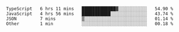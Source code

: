 <!--START_SECTION:waka-->

```text
TypeScript   6 hrs 11 mins   █████████████▓░░░░░░░░░░░   54.90 %
JavaScript   4 hrs 56 mins   ███████████░░░░░░░░░░░░░░   43.74 %
JSON         7 mins          ▒░░░░░░░░░░░░░░░░░░░░░░░░   01.14 %
Other        1 min           ░░░░░░░░░░░░░░░░░░░░░░░░░   00.18 %
```

<!--END_SECTION:waka-->


<!--
**Leorio21/Leorio21** is a ✨ _special_ ✨ repository because its `README.md` (this file) appears on your GitHub profile.

Here are some ideas to get you started:

- 🔭 I’m currently working on ...
- 🌱 I’m currently learning ...
- 👯 I’m looking to collaborate on ...
- 🤔 I’m looking for help with ...
- 💬 Ask me about ...
- 📫 How to reach me: ...
- 😄 Pronouns: ...
- ⚡ Fun fact: ...
-->
